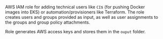AWS IAM role for adding technical users like `CI`s (for pushing Docker images into EKS) or automation/provisioners like 
Terraform. The role creates users and groups provided as input, as well as user assignments to the groups and group 
policy attachments.

Role generates AWS access keys and stores them in the `ouput` folder.

